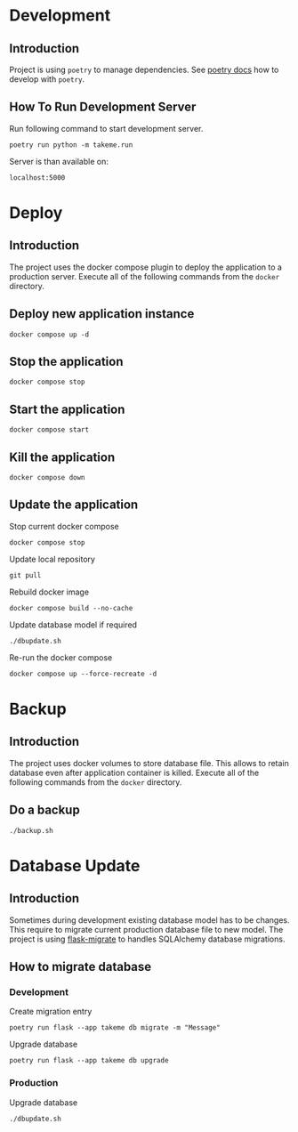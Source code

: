 # Development
## Introduction
Project is using `poetry` to manage dependencies.
See [poetry docs](https://python-poetry.org/docs/) how to develop with `poetry`.

## How To Run Development Server
Run following command to start development server.
```
poetry run python -m takeme.run
```

Server is than available on:
```
localhost:5000
```

# Deploy
## Introduction
The project uses the docker compose plugin to deploy the application to a production server. Execute all of the following commands from the `docker` directory.

## Deploy new application instance
```
docker compose up -d
```

## Stop the application
```
docker compose stop
```

## Start the application
```
docker compose start
```

## Kill the application
```
docker compose down
```

## Update the application
Stop current docker compose
```
docker compose stop
```

Update local repository
```
git pull
```

Rebuild docker image
```
docker compose build --no-cache
```

Update database model if required
```
./dbupdate.sh
```

Re-run the docker compose
```
docker compose up --force-recreate -d
```

# Backup
## Introduction
The project uses docker volumes to store database file. This allows to retain database even after application container is killed. Execute all of the following commands from the `docker` directory.

## Do a backup
```
./backup.sh
```

# Database Update
## Introduction
Sometimes during development existing database model has to be changes. This require to migrate current production database file to new model.
The project is using [flask-migrate]() to handles SQLAlchemy database migrations.

## How to migrate database
### Development
Create migration entry
```
poetry run flask --app takeme db migrate -m "Message"
```

Upgrade database
```
poetry run flask --app takeme db upgrade
```

### Production
Upgrade database
```
./dbupdate.sh
```
